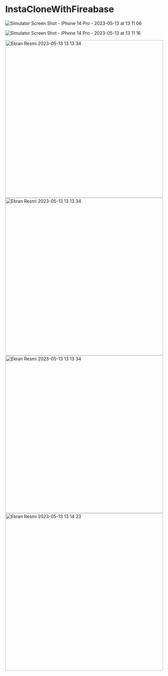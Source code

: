 # InstaCloneWithFireabase
![Simulator Screen Shot - iPhone 14 Pro - 2023-05-13 at 13 11 06](https://github.com/Eyupkosee/InstaCloneWithFireabase/assets/89103093/14bbe809-c150-42cf-8378-93fd575daa36) 

![Simulator Screen Shot - iPhone 14 Pro - 2023-05-13 at 13 11 16](https://github.com/Eyupkosee/InstaCloneWithFireabase/assets/89103093/23ea6688-e409-4572-8637-fb431ce2ea2d)

<img width="500" alt="Ekran Resmi 2023-05-13 13 13 34" src="https://github.com/Eyupkosee/InstaCloneWithFireabase/assets/89103093/14bbe809-c150-42cf-8378-93fd575daa36">

<img width="500" alt="Ekran Resmi 2023-05-13 13 13 34" src="https://github.com/Eyupkosee/InstaCloneWithFireabase/assets/89103093/23ea6688-e409-4572-8637-fb431ce2ea2d">

<img width="500" alt="Ekran Resmi 2023-05-13 13 13 34" src="https://github.com/Eyupkosee/InstaCloneWithFireabase/assets/89103093/123630ae-0dca-4a84-b14f-cd70bfa26ae8">

<img width="500" alt="Ekran Resmi 2023-05-13 13 14 23" src="https://github.com/Eyupkosee/InstaCloneWithFireabase/assets/89103093/3e142706-111e-405b-953a-b9c25c57aa38">

